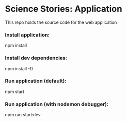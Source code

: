 # Science Stories: Application
This repo holds the source code for the web application

### Install application:
npm install
### Install dev dependencies:
npm install -D
### Run application (default):
npm start
### Run application (with nodemon debugger):
npm run start:dev

